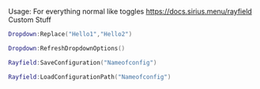 Usage:
For everything normal like toggles 
https://docs.sirius.menu/rayfield
Custom Stuff
```lua
Dropdown:Replace("Hello1","Hello2")
```
```lua
Dropdown:RefreshDropdownOptions()
```
```lua
Rayfield:SaveConfiguration("Nameofconfig")
```
```lua
Rayfield:LoadConfigurationPath("Nameofconfig")
```
